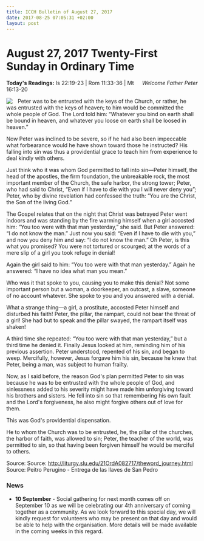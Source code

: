 ```yaml
---
title: ICCH Bulletin of August 27, 2017
date: 2017-08-25 07:05:31 +02:00
layout: post
---
```


# August 27, 2017 Twenty-First Sunday in Ordinary Time
<span style="float: right"><em>Welcome Father Peter</em></span>
**Today's Readings:** Is 22:19-23 | Rom 11:33-36 | Mt 16:13-20


<img style="float: left; margin-right: 1em;" src="https://artandliturgy.files.wordpress.com/2017/05/art-and-liturgy-pietro-perugino-delivery-of-the-keys-1482.jpg?h=436&w=723">

Peter was to be entrusted with the keys of the Church, or rather, he was entrusted with the keys of heaven; to him would be committed the whole people of God. The Lord told him: “Whatever you bind on earth shall be bound in heaven, and whatever you loose on earth shall be loosed in heaven.”

Now Peter was inclined to be severe, so if he had also been impeccable what forbearance would he have shown toward those he instructed? His falling into sin was thus a providential grace to teach him from experience to deal kindly with others.

Just think who it was whom God permitted to fall into sin—Peter himself, the head of the apostles, the firm foundation, the unbreakable rock, the most important member of the Church, the safe harbor, the strong tower; Peter, who had said to Christ, “Even if I have to die with you I will never deny you”; Peter, who by divine revelation had confessed the truth: “You are the Christ, the Son of the living God.”

The Gospel relates that on the night that Christ was betrayed Peter went indoors and was standing by the fire warming himself when a girl accosted him: “You too were with that man yesterday,” she said. But Peter answered: “I do not know the man.”
Just now you said: “Even if I have to die with you,” and now you deny him and say: “I do not know the man.” Oh Peter, is this what you promised? You were not tortured or scourged; at the words of a mere slip of a girl you took refuge in denial!

Again the girl said to him: “You too were with that man yesterday.” Again he answered: “I have no idea what man you mean.”

Who was it that spoke to you, causing you to make this denial? Not some important person but a woman, a doorkeeper, an outcast, a slave, someone of no account whatever. She spoke to you and you answered with a denial.

What a strange thing—a girl, a prostitute, accosted Peter himself and disturbed his faith! Peter, the pillar, the rampart, could not bear the threat of a girl! She had but to speak and the pillar swayed, the rampart itself was shaken!

A third time she repeated: “You too were with that man yesterday,” but a third time he denied it. Finally Jesus looked at him, reminding him of his previous assertion. Peter understood, repented of his sin, and began to weep. Mercifully, however, Jesus forgave him his sin, because he knew that Peter, being a man, was subject to human frailty.

Now, as I said before, the reason God's plan permitted Peter to sin was because he was to be entrusted with the whole people of God, and sinlessness added to his severity might have made him unforgiving toward his brothers and sisters. He fell into sin so that remembering his own fault and the Lord's forgiveness, he also might forgive others out of love for them.

This was God's providential dispensation.

He to whom the Church was to be entrusted, he, the pillar of the churches, the harbor of faith, was allowed to sin; Peter, the teacher of the world, was permitted to sin, so that having been forgiven himself he would be merciful to others.

Source: Source: http://liturgy.slu.edu/21OrdA082717/theword_journey.html
Source: Peitro Perugino - Entrega de las llaves de San Pedro

### News 

* **10 September** - Social gathering for next month comes off on September 10 as we will be celebrating our 4th anniversary of coming together as a community. As we look forward to this special day, we will kindly request for volunteers who may be present on that day and would be able to help with the organisation. More details will be  made available in the coming weeks in this regard.
